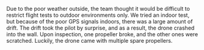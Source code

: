 Due to the poor weather outside, the team thought it would be difficult to restrict flight tests to outdoor environments only. We tried an indoor test, but because of the poor GPS signals indoors, there was a large amount of drift. The drift took the pilot by surprise, and as a result, the drone crashed into the wall. Upon inspection, one propeller broke, and the other ones were scratched.  Luckily, the drone came with multiple spare propellers.
